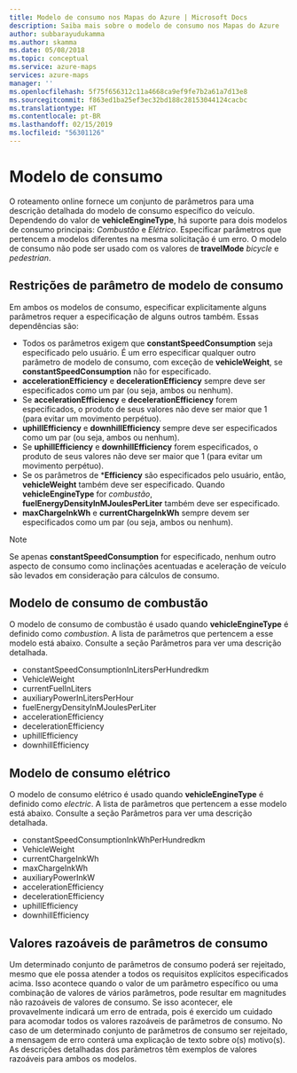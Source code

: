 ```yaml
---
title: Modelo de consumo nos Mapas do Azure | Microsoft Docs
description: Saiba mais sobre o modelo de consumo nos Mapas do Azure
author: subbarayudukamma
ms.author: skamma
ms.date: 05/08/2018
ms.topic: conceptual
ms.service: azure-maps
services: azure-maps
manager: ''
ms.openlocfilehash: 5f75f656312c11a4668ca9ef9fe7b2a61a7d13e8
ms.sourcegitcommit: f863ed1ba25ef3ec32bd188c28153044124cacbc
ms.translationtype: HT
ms.contentlocale: pt-BR
ms.lasthandoff: 02/15/2019
ms.locfileid: "56301126"
---
```

# <a name="consumption-model"></a>Modelo de consumo

O roteamento online fornece um conjunto de parâmetros para uma descrição detalhada do modelo de consumo específico do veículo.
Dependendo do valor de **vehicleEngineType**, há suporte para dois modelos de consumo principais: _Combustão_ e _Elétrico_. Especificar parâmetros que pertencem a modelos diferentes na mesma solicitação é um erro.
O modelo de consumo não pode ser usado com os valores de **travelMode** _bicycle_ e _pedestrian_.

## <a name="parameter-constraints-for-consumption-model"></a>Restrições de parâmetro de modelo de consumo

Em ambos os modelos de consumo, especificar explicitamente alguns parâmetros requer a especificação de alguns outros também. Essas dependências são:

* Todos os parâmetros exigem que **constantSpeedConsumption** seja especificado pelo usuário. É um erro especificar qualquer outro parâmetro de modelo de consumo, com exceção de **vehicleWeight**, se **constantSpeedConsumption** não for especificado.
* **accelerationEfficiency** e **decelerationEfficiency** sempre deve ser especificados como um par (ou seja, ambos ou nenhum).
* Se **accelerationEfficiency** e **decelerationEfficiency** forem especificados, o produto de seus valores não deve ser maior que 1 (para evitar um movimento perpétuo).
* **uphillEfficiency** e **downhillEfficiency** sempre deve ser especificados como um par (ou seja, ambos ou nenhum).
* Se **uphillEfficiency** e **downhillEfficiency** forem especificados, o produto de seus valores não deve ser maior que 1 (para evitar um movimento perpétuo).
* Se os parâmetros de \*__Efficiency__ são especificados pelo usuário, então, **vehicleWeight** também deve ser especificado. Quando **vehicleEngineType** for _combustão_, **fuelEnergyDensityInMJoulesPerLiter** também deve ser especificado.
* **maxChargeInkWh** e **currentChargeInkWh** sempre devem ser especificados como um par (ou seja, ambos ou nenhum).

> [!NOTE]
> Se apenas **constantSpeedConsumption** for especificado, nenhum outro aspecto de consumo como inclinações acentuadas e aceleração de veículo são levados em consideração para cálculos de consumo.

## <a name="combustion-consumption-model"></a>Modelo de consumo de combustão

O modelo de consumo de combustão é usado quando **vehicleEngineType** é definido como _combustion_.
A lista de parâmetros que pertencem a esse modelo está abaixo. Consulte a seção Parâmetros para ver uma descrição detalhada.

* constantSpeedConsumptionInLitersPerHundredkm
* VehicleWeight
* currentFuelInLiters
* auxiliaryPowerInLitersPerHour
* fuelEnergyDensityInMJoulesPerLiter
* accelerationEfficiency
* decelerationEfficiency
* uphillEfficiency
* downhillEfficiency

## <a name="electric-consumption-model"></a>Modelo de consumo elétrico

O modelo de consumo elétrico é usado quando **vehicleEngineType** é definido como _electric_.
A lista de parâmetros que pertencem a esse modelo está abaixo. Consulte a seção Parâmetros para ver uma descrição detalhada.

* constantSpeedConsumptionInkWhPerHundredkm
* VehicleWeight
* currentChargeInkWh
* maxChargeInkWh
* auxiliaryPowerInkW
* accelerationEfficiency
* decelerationEfficiency
* uphillEfficiency
* downhillEfficiency

## <a name="sensible-values-of-consumption-parameters"></a>Valores razoáveis de parâmetros de consumo

Um determinado conjunto de parâmetros de consumo poderá ser rejeitado, mesmo que ele possa atender a todos os requisitos explícitos especificados acima. Isso acontece quando o valor de um parâmetro específico ou uma combinação de valores de vários parâmetros, pode resultar em magnitudes não razoáveis de valores de consumo. Se isso acontecer, ele provavelmente indicará um erro de entrada, pois é exercido um cuidado para acomodar todos os valores razoáveis de parâmetros de consumo. No caso de um determinado conjunto de parâmetros de consumo ser rejeitado, a mensagem de erro conterá uma explicação de texto sobre o(s) motivo(s).
As descrições detalhadas dos parâmetros têm exemplos de valores razoáveis para ambos os modelos.
